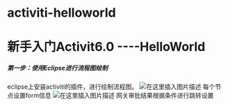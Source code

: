 # activiti-helloworld
# 新手入门Activit6.0 ----HelloWorld

#####  第一步：使用Eclipse进行流程图绘制
 eclipse上安装activiti的插件，进行绘制流程图。
 ![在这里插入图片描述](https://img-blog.csdnimg.cn/20191011142150185.png?x-oss-process=image/watermark,type_ZmFuZ3poZW5naGVpdGk,shadow_10,text_aHR0cHM6Ly9ibG9nLmNzZG4ubmV0L3Rhb2ppbjEy,size_16,color_FFFFFF,t_70)
每个节点设置form信息
![在这里插入图片描述](https://img-blog.csdnimg.cn/20191011142405878.png?x-oss-process=image/watermark,type_ZmFuZ3poZW5naGVpdGk,shadow_10,text_aHR0cHM6Ly9ibG9nLmNzZG4ubmV0L3Rhb2ppbjEy,size_16,color_FFFFFF,t_70)
网关审批结果根据条件进行跳转设置

